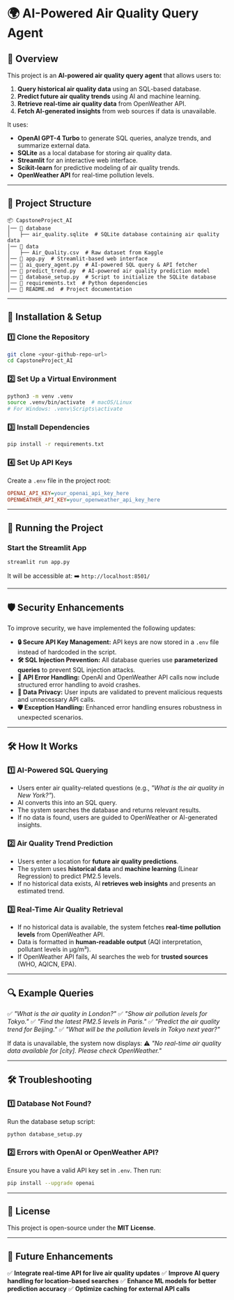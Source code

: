 # 🌍 AI-Powered Air Quality Query Agent

## 🚀 Overview
This project is an **AI-powered air quality query agent** that allows users to:
1. **Query historical air quality data** using an SQL-based database.
2. **Predict future air quality trends** using AI and machine learning.
3. **Retrieve real-time air quality data** from OpenWeather API.
4. **Fetch AI-generated insights** from web sources if data is unavailable.

It uses:
- **OpenAI GPT-4 Turbo** to generate SQL queries, analyze trends, and summarize external data.
- **SQLite** as a local database for storing air quality data.
- **Streamlit** for an interactive web interface.
- **Scikit-learn** for predictive modeling of air quality trends.
- **OpenWeather API** for real-time pollution levels.

---

## 📂 **Project Structure**
```
📦 CapstoneProject_AI
│── 📁 database
│   ├── air_quality.sqlite  # SQLite database containing air quality data
│── 📁 data
│   ├── Air_Quality.csv  # Raw dataset from Kaggle
│── 📄 app.py  # Streamlit-based web interface
│── 📄 ai_query_agent.py  # AI-powered SQL query & API fetcher
│── 📄 predict_trend.py  # AI-powered air quality prediction model
│── 📄 database_setup.py  # Script to initialize the SQLite database
│── 📄 requirements.txt  # Python dependencies
│── 📄 README.md  # Project documentation
```

---

## 🔧 **Installation & Setup**

### **1️⃣ Clone the Repository**
```bash
git clone <your-github-repo-url>
cd CapstoneProject_AI
```

### **2️⃣ Set Up a Virtual Environment**
```bash
python3 -m venv .venv
source .venv/bin/activate  # macOS/Linux
# For Windows: .venv\Scripts\activate
```

### **3️⃣ Install Dependencies**
```bash
pip install -r requirements.txt
```

### **4️⃣ Set Up API Keys**
Create a `.env` file in the project root:
```ini
OPENAI_API_KEY=your_openai_api_key_here
OPENWEATHER_API_KEY=your_openweather_api_key_here
```

---

## 🏃 Running the Project
### **Start the Streamlit App**
```bash
streamlit run app.py
```
It will be accessible at:
➡️ `http://localhost:8501/`

---

## 🛡️ Security Enhancements
To improve security, we have implemented the following updates:
- **🔒 Secure API Key Management:** API keys are now stored in a `.env` file instead of hardcoded in the script.
- **🛠️ SQL Injection Prevention:** All database queries use **parameterized queries** to prevent SQL injection attacks.
- **🚫 API Error Handling:** OpenAI and OpenWeather API calls now include structured error handling to avoid crashes.
- **🔑 Data Privacy:** User inputs are validated to prevent malicious requests and unnecessary API calls.
- **🛡️ Exception Handling:** Enhanced error handling ensures robustness in unexpected scenarios.

---

## 🛠️ How It Works

### **1️⃣ AI-Powered SQL Querying**
- Users enter air quality-related questions (e.g., _"What is the air quality in New York?"_).
- AI converts this into an SQL query.
- The system searches the database and returns relevant results.
- If no data is found, users are guided to OpenWeather or AI-generated insights.

### **2️⃣ Air Quality Trend Prediction**
- Users enter a location for **future air quality predictions**.
- The system uses **historical data** and **machine learning** (Linear Regression) to predict PM2.5 levels.
- If no historical data exists, AI **retrieves web insights** and presents an estimated trend.

### **3️⃣ Real-Time Air Quality Retrieval**
- If no historical data is available, the system fetches **real-time pollution levels** from OpenWeather API.
- Data is formatted in **human-readable output** (AQI interpretation, pollutant levels in µg/m³).
- If OpenWeather API fails, AI searches the web for **trusted sources** (WHO, AQICN, EPA).

---

## 🔍 Example Queries
✅ _"What is the air quality in London?"_
✅ _"Show air pollution levels for Tokyo."_
✅ _"Find the latest PM2.5 levels in Paris."_
✅ _"Predict the air quality trend for Beijing."_
✅ _"What will be the pollution levels in Tokyo next year?"_

If data is unavailable, the system now displays:
⚠️ _"No real-time air quality data available for [city]. Please check OpenWeather."_

---

## 🛠 Troubleshooting
### **1️⃣ Database Not Found?**
Run the database setup script:
```bash
python database_setup.py
```

### **2️⃣ Errors with OpenAI or OpenWeather API?**
Ensure you have a valid API key set in `.env`.
Then run:
```bash
pip install --upgrade openai
```

---

## 📜 License
This project is open-source under the **MIT License**.

---

## 🎯 Future Enhancements
✅ **Integrate real-time API for live air quality updates**
✅ **Improve AI query handling for location-based searches**
✅ **Enhance ML models for better prediction accuracy**
✅ **Optimize caching for external API calls**

